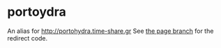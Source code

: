 # portoydra
An alias for http://portohydra.time-share.gr
See [the page branch](https://github.com/time-share/portoydra/tree/gh-pages) for the redirect code.
